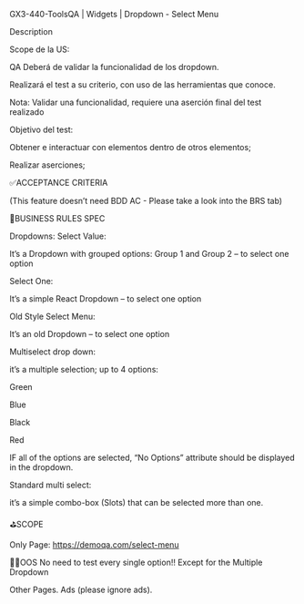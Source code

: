 GX3-440-ToolsQA | Widgets | Dropdown - Select Menu

Description

Scope de la US:

QA Deberá de validar la funcionalidad de los dropdown.

Realizará el test a su criterio, con uso de las herramientas que conoce.

Nota: Validar una funcionalidad, requiere una aserción final del test realizado

Objetivo del test:

Obtener e interactuar con elementos dentro de otros elementos;

Realizar aserciones;

✅ACCEPTANCE CRITERIA

(This feature doesn’t need BDD AC - Please take a look into the BRS tab)

🚩BUSINESS RULES SPEC

Dropdowns: Select Value:

It’s a Dropdown with grouped options: Group 1 and Group 2 – to select one option

Select One:

It’s a simple React Dropdown – to select one option

Old Style Select Menu:

It’s an old Dropdown – to select one option

Multiselect drop down:

it’s a multiple selection; up to 4 options:

Green

Blue

Black

Red

IF all of the options are selected, “No Options” attribute should be displayed in the dropdown.

Standard multi select:

it’s a simple combo-box (Slots) that can be selected more than one.

⛳SCOPE

Only Page: https://demoqa.com/select-menu

🏴‍☠️OOS No need to test every single option!! Except for the Multiple Dropdown

Other Pages. Ads (please ignore ads).
